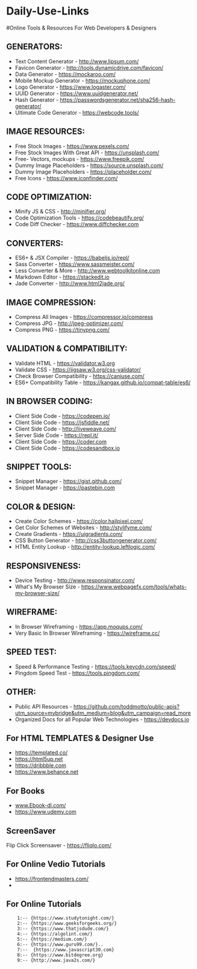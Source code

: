 # Daily-Use-Links

#Online Tools & Resources For Web Developers & Designers


## GENERATORS:
* Text Content Generator - http://www.lipsum.com/
* Favicon Generator - http://tools.dynamicdrive.com/favicon/		
* Data Generator - https://mockaroo.com/						
* Mobile Mockup Generator - https://mockuphone.com/
* Logo Generator - https://www.logaster.com/
* UUID Generator - https://www.uuidgenerator.net/
* Hash Generator - https://passwordsgenerator.net/sha256-hash-generator/
* Ultimate Code Generator - https://webcode.tools/

## IMAGE RESOURCES:
* Free Stock Images - https://www.pexels.com/
* Free Stock Images With Great API - https://unsplash.com/
* Free- Vectors, mockups - https://www.freepik.com/
* Dummy Image Placeholders - https://source.unsplash.com/
* Dummy Image Placeholders - https://placeholder.com/
* Free Icons - https://www.iconfinder.com/

## CODE OPTIMIZATION:
* Minify JS & CSS - http://minifier.org/
* Code Optimization Tools - https://codebeautify.org/
* Code Diff Checker - https://www.diffchecker.com

## CONVERTERS:
* ES6+ & JSX Compiler - https://babeljs.io/repl/
* Sass Converter - https://www.sassmeister.com/ 		  
* Less Converter & More - http://www.webtoolkitonline.com   
* Markdown Editor - https://stackedit.io
* Jade Converter - http://www.html2jade.org/

## IMAGE COMPRESSION:
* Compress All Images - https://compressor.io/compress
* Compress JPG - http://jpeg-optimizer.com/
* Compress PNG - https://tinypng.com/

## VALIDATION & COMPATIBILITY:
* Validate HTML - https://validator.w3.org
* Validate CSS - https://jigsaw.w3.org/css-validator/
* Check Browser Compatibility - https://caniuse.com/
* ES6+ Compatibility Table - https://kangax.github.io/compat-table/es6/

## IN BROWSER CODING:
* Client Side Code - https://codepen.io/
* Client Side Code - https://jsfiddle.net/
* Client Side Code - http://liveweave.com/
* Server Side Code - https://repl.it/
* Client Side Code - https://coder.com
* Client Side Code - https://codesandbox.io

## SNIPPET TOOLS:
* Snippet Manager - https://gist.github.com/
* Snippet Manager - https://pastebin.com

## COLOR & DESIGN:
* Create Color Schemes - https://color.hailpixel.com/
* Get Color Schemes of Websites - http://stylifyme.com/
* Create Gradients - https://uigradients.com/
* CSS Button Generator - http://css3buttongenerator.com/
* HTML Entity Lookup - http://entity-lookup.leftlogic.com/

## RESPONSIVENESS:
* Device Testing - http://www.responsinator.com/
* What's My Browser Size - https://www.webpagefx.com/tools/whats-my-browser-size/

## WIREFRAME:
* In Browser Wireframing - https://app.moqups.com/
* Very Basic In Browser Wireframing - https://wireframe.cc/

## SPEED TEST:
* Speed & Performance Testing - https://tools.keycdn.com/speed/
* Pingdom Speed Test - https://tools.pingdom.com/

## OTHER:
* Public API Resources - https://github.com/toddmotto/public-apis?utm_source=mybridge&utm_medium=blog&utm_campaign=read_more
* Organized Docs for all Popular Web Technologies - https://devdocs.io

## For HTML TEMPLATES & Designer Use
* https://templated.co/
* https://html5up.net
* https://dribbble.com
* https://www.behance.net


## For Books
*  www.Ebook-dl.com/
*  https://www.udemy.com

## ScreenSaver  
Flip Click Screensaver - https://fliqlo.com/
## For Online Vedio Tutorials
* https://frontendmasters.com/
*

## For Online Tutorials

        1:-- {https://www.studytonight.com/}
        2:-- {https://www.geeksforgeeks.org/}
        3:-- {https://www.thatjsdude.com/}
        4:-- {https://algolint.com/}
        5:-- {https://medium.com/}
        6:-- {https://www.guru99.com/}..
        7:--  {https://www.javascript30.com}
        8:-- {https://www.bitdegree.org}
        9:-- {http://www.java2s.com/}
